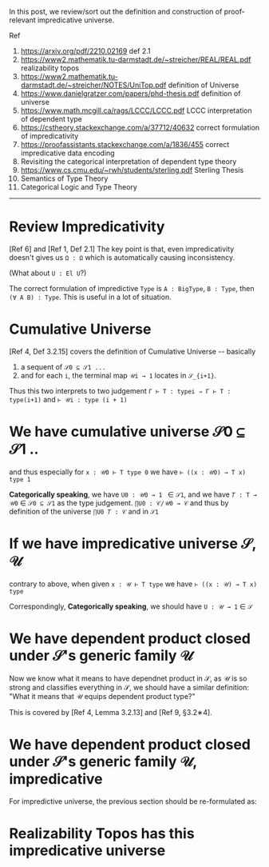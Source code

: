 In this post, we review/sort out the definition and construction of proof-relevant impredicative universe.

Ref
1. https://arxiv.org/pdf/2210.02169 def 2.1
2. https://www2.mathematik.tu-darmstadt.de/~streicher/REAL/REAL.pdf realizability topos
3. https://www2.mathematik.tu-darmstadt.de/~streicher/NOTES/UniTop.pdf definition of Universe
4. https://www.danielgratzer.com/papers/phd-thesis.pdf definition of universe
5. https://www.math.mcgill.ca/rags/LCCC/LCCC.pdf LCCC interpretation of dependent type
6. https://cstheory.stackexchange.com/a/37712/40632 correct formulation of impredicativity
7. https://proofassistants.stackexchange.com/a/1836/455 correct impredicative data encoding
8. Revisiting the categorical interpretation of dependent type theory 
9. https://www.cs.cmu.edu/~rwh/students/sterling.pdf Sterling Thesis
10. Semantics of Type Theory 
11. Categorical Logic and Type Theory 
***

# Review Impredicativity
[Ref 6] and [Ref 1, Def 2.1]
The key point is that, even impredicativity doesn't gives us `Ω : Ω` which is automatically causing inconsistency.

(What about `U : El U`?)

The correct formulation of impredictive `Type` is `A : BigType`, `B : Type`, then `(∀ A B) : Type`. 
This is useful in a lot of situation.

# Cumulative Universe
[Ref 4, Def 3.2.15] covers the definition of Cumulative Universe -- 
basically 
1. a sequent of `𝒮0 ⊆ 𝒮1 ...` 
2. and for each `i`, the terminal map `𝒰i → 1` locates in `𝒮_{i+1}`. 

Thus this two interprets to two judgement 
`Γ ⊢ T : typei ⇒ Γ ⊢ T : type(i+1)` and `⊢ 𝒰i : type (i + 1)`

# We have cumulative universe 𝒮0 ⊆ 𝒮1 ..
and thus especially for `x : 𝒰0 ⊢ T type 0`  we have  `⊢ ((x : 𝒰0) → T x) type 1`

**Categorically speaking**, we have `U0 : 𝒰0 → 1 ` ∈ `𝒮1`, and we have `𝑇 : T → 𝒰0`  ∈ `𝒮0 ⊆ 𝒮1` as the type judgement.
`∏U0 : 𝒞/𝒰0 → 𝒞` and thus by definition of the universe `∏U0 𝑇 : 𝒞` and in `𝒮1`

# If we have impredicative universe 𝒮, 𝒰
contrary to above, when given `x : 𝒰 ⊢ T type`  we have  `⊢ ((x : 𝒰) → T x) type`


Correspondingly, **Categorically speaking**, we should have `U : 𝒰 → 1` ∈ `𝒮` 

# We have dependent product closed under 𝒮's generic family 𝒰

Now we know what it means to have dependnet product in 𝒮, as 𝒰 is so strong and classifies everything in 𝒮, we should have a similar definition:
"What it means that 𝒰 equips dependent product type?"

This is covered by [Ref 4, Lemma 3.2.13] and [Ref 9, §3.2∗4].


# We have dependent product closed under 𝒮's generic family 𝒰, impredicative
For impredictive universe, the previous section should be re-formulated as:

<!-- So the correct categorical formulation of impredicative universe, with respect to that generic mapping 𝒰, is  -->


# Realizability Topos has this impredicative universe

